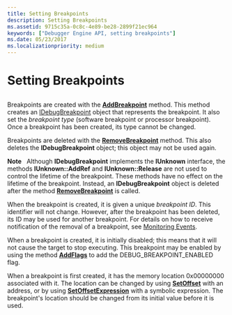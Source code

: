 ```yaml
---
title: Setting Breakpoints
description: Setting Breakpoints
ms.assetid: 9715c35a-0c8c-4e89-be28-2899f21ec964
keywords: ["Debugger Engine API, setting breakpoints"]
ms.date: 05/23/2017
ms.localizationpriority: medium
---
```


# Setting Breakpoints


## <span id="ddk_using_breakpoints_dbx"></span><span id="DDK_USING_BREAKPOINTS_DBX"></span>


Breakpoints are created with the [**AddBreakpoint**](/windows-hardware/drivers/ddi/dbgeng/nf-dbgeng-idebugcontrol3-addbreakpoint) method. This method creates an [IDebugBreakpoint](/windows-hardware/drivers/ddi/dbgeng/nn-dbgeng-idebugbreakpoint) object that represents the breakpoint. It also set the *breakpoint type* (software breakpoint or processor breakpoint). Once a breakpoint has been created, its type cannot be changed.

Breakpoints are deleted with the [**RemoveBreakpoint**](/windows-hardware/drivers/ddi/dbgeng/nf-dbgeng-idebugcontrol3-removebreakpoint) method. This also deletes the **IDebugBreakpoint** object; this object may not be used again.

**Note**   Although **IDebugBreakpoint** implements the **IUnknown** interface, the methods **IUnknown::AddRef** and **IUnknown::Release** are not used to control the lifetime of the breakpoint. These methods have no effect on the lifetime of the breakpoint. Instead, an **IDebugBreakpoint** object is deleted after the method [**RemoveBreakpoint**](/windows-hardware/drivers/ddi/dbgeng/nf-dbgeng-idebugcontrol3-removebreakpoint) is called.

 

When the breakpoint is created, it is given a unique *breakpoint ID*. This identifier will not change. However, after the breakpoint has been deleted, its ID may be used for another breakpoint. For details on how to receive notification of the removal of a breakpoint, see [Monitoring Events](monitoring-events.md).

When a breakpoint is created, it is initially disabled; this means that it will not cause the target to stop executing. This breakpoint may be enabled by using the method [**AddFlags**](/windows-hardware/drivers/ddi/dbgeng/nf-dbgeng-idebugbreakpoint2-addflags) to add the DEBUG\_BREAKPOINT\_ENABLED flag.

When a breakpoint is first created, it has the memory location 0x00000000 associated with it. The location can be changed by using [**SetOffset**](/windows-hardware/drivers/ddi/dbgeng/nf-dbgeng-idebugbreakpoint2-setoffset) with an address, or by using [**SetOffsetExpression**](/windows-hardware/drivers/ddi/dbgeng/nf-dbgeng-idebugbreakpoint2-setoffsetexpression) with a symbolic expression. The breakpoint's location should be changed from its initial value before it is used.

 


